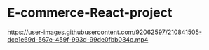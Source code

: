 # E-commerce-React-project

https://user-images.githubusercontent.com/92062597/210841505-dce1e69d-567e-459f-993d-99de0fbb034c.mp4

